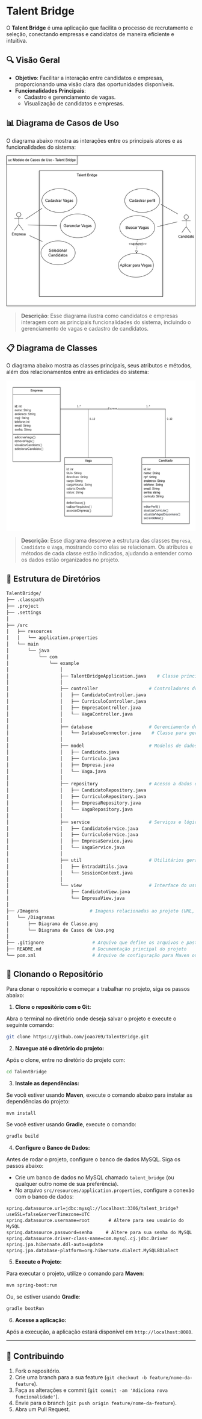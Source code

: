 # Talent Bridge

O **Talent Bridge** é uma aplicação que facilita o processo de recrutamento e seleção, conectando empresas e candidatos de maneira eficiente e intuitiva.

## 🔍 Visão Geral

- **Objetivo**: Facilitar a interação entre candidatos e empresas, proporcionando uma visão clara das oportunidades disponíveis.
- **Funcionalidades Principais**:
  - Cadastro e gerenciamento de vagas.
  - Visualização de candidatos e empresas.

## 📊 Diagrama de Casos de Uso

O diagrama abaixo mostra as interações entre os principais atores e as funcionalidades do sistema:

<div align="center">
    <img src="TalentBridge/Imagens/Diagramas/Diagrama casos de uso.png" alt="Diagrama de Casos de Uso do sistema" width="600" height="400">
</div>

> **Descrição**: Esse diagrama ilustra como candidatos e empresas interagem com as principais funcionalidades do sistema, incluindo o gerenciamento de vagas e cadastro de candidatos.

## 📋 Diagrama de Classes

O diagrama abaixo mostra as classes principais, seus atributos e métodos, além dos relacionamentos entre as entidades do sistema:

<div align="center">
    <img src="TalentBridge/Imagens/Diagramas/Diagrama de Classes.png" alt="Diagrama de Classes do sistema" width="600" height="400">
</div>

> **Descrição**: Esse diagrama descreve a estrutura das classes `Empresa`, `Candidato` e `Vaga`, mostrando como elas se relacionam. Os atributos e métodos de cada classe estão indicados, ajudando a entender como os dados estão organizados no projeto.

## 📁 Estrutura de Diretórios

```bash
TalentBridge/
├── .classpath               
├── .project                 
├── .settings                
│
├── /src
│   ├── resources
│   │   └── application.properties
│   └── main
│       └── java
│           └── com
│               └── example
│                   │
│                   ├── TalentBridgeApplication.java    # Classe principal
│                   │
│                   ├── controller                   # Controladores do projeto
│                   │   ├── CandidatoController.java
│                   │   ├── CurriculoController.java
│                   │   ├── EmpresaController.java
│                   │   └── VagaController.java
│                   │
│                   ├── database                     # Gerenciamento de banco de dados
│                   │   └── DatabaseConnector.java    # Classe para gerenciar a conexão
│                   │
│                   ├── model                        # Modelos de dados do projeto
│                   │   ├── Candidato.java
│                   │   ├── Curriculo.java
│                   │   ├── Empresa.java
│                   │   └── Vaga.java
│                   │
│                   ├── repository                   # Acesso a dados e interação com o banco
│                   │   ├── CandidatoRepository.java
│                   │   ├── CurriculoRepository.java
│                   │   ├── EmpresaRepository.java
│                   │   └── VagaRepository.java
│                   │
│                   ├── service                      # Serviços e lógica de negócios
│                   │   ├── CandidatoService.java
│                   │   ├── CurriculoService.java
│                   │   ├── EmpresaService.java
│                   │   └── VagaService.java
│                   │
│                   ├── util                         # Utilitários gerais
│                   │   ├── EntradaUtils.java
│                   │   └── SessionContext.java
│                   │
│                   └── view                         # Interface do usuário
│                       ├── CandidatoView.java
│                       └── EmpresaView.java
│
├── /Imagens                   # Imagens relacionadas ao projeto (UML, Banco de Dados, etc.)
│   └── /Diagramas
│       ├── Diagrama de Classe.png
│       └── Diagrama de Casos de Uso.png
│
├── .gitignore                  # Arquivo que define os arquivos e pastas a serem ignorados pelo Git
├── README.md                   # Documentação principal do projeto
└── pom.xml                     # Arquivo de configuração para Maven ou Gradle
```
## 🔧 Clonando o Repositório

Para clonar o repositório e começar a trabalhar no projeto, siga os passos abaixo:

1. **Clone o repositório com o Git:**

Abra o terminal no diretório onde deseja salvar o projeto e execute o seguinte comando:

```bash
git clone https://github.com/joao769/TalentBridge.git
```

2. **Navegue até o diretório do projeto:**

Após o clone, entre no diretório do projeto com:

```bash
cd TalentBridge
```

3. **Instale as dependências:**

Se você estiver usando **Maven**, execute o comando abaixo para instalar as dependências do projeto:

```bash
mvn install
```

Se você estiver usando **Gradle**, execute o comando:

```bash
gradle build
```

4. **Configure o Banco de Dados:**

Antes de rodar o projeto, configure o banco de dados MySQL. Siga os passos abaixo:

- Crie um banco de dados no MySQL chamado `talent_bridge` (ou qualquer outro nome de sua preferência).
- No arquivo `src/resources/application.properties`, configure a conexão com o banco de dados:

```properties
spring.datasource.url=jdbc:mysql://localhost:3306/talent_bridge?useSSL=false&serverTimezone=UTC
spring.datasource.username=root       # Altere para seu usuário do MySQL
spring.datasource.password=senha     # Altere para sua senha do MySQL
spring.datasource.driver-class-name=com.mysql.cj.jdbc.Driver
spring.jpa.hibernate.ddl-auto=update
spring.jpa.database-platform=org.hibernate.dialect.MySQL8Dialect
```

5. **Execute o Projeto:**

Para executar o projeto, utilize o comando para **Maven**:

```bash
mvn spring-boot:run
```

Ou, se estiver usando **Gradle**:

```bash
gradle bootRun
```

6. **Acesse a aplicação:**

Após a execução, a aplicação estará disponível em `http://localhost:8080`.

---

## 🚧 Contribuindo

1. Fork o repositório.
2. Crie uma branch para a sua feature (`git checkout -b feature/nome-da-feature`).
3. Faça as alterações e commit (`git commit -am 'Adiciona nova funcionalidade'`).
4. Envie para o branch (`git push origin feature/nome-da-feature`).
5. Abra um Pull Request.
